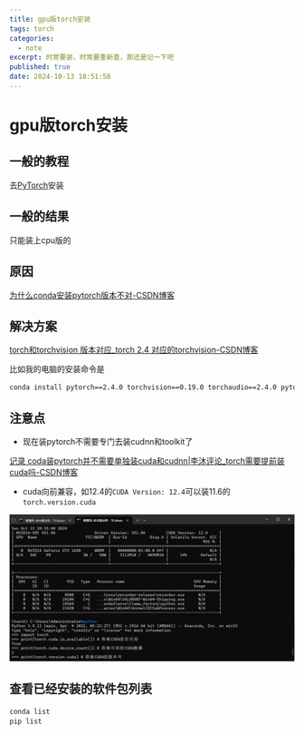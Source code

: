 ```yaml
---
title: gpu版torch安装
tags: torch
categories:
  - note
excerpt: 时常要装，时常要重新查，那还是记一下吧
published: true
date: 2024-10-13 18:51:58
---
```


# gpu版torch安装

## 一般的教程

去[PyTorch](https://pytorch.org/)安装

## 一般的结果

只能装上cpu版的

## 原因

[为什么conda安装pytorch版本不对-CSDN博客](https://blog.csdn.net/u013468614/article/details/125910538)

## 解决方案

[torch和torchvision 版本对应_torch 2.4 对应的torchvision-CSDN博客](https://blog.csdn.net/gls_nuaa/article/details/142766618)

比如我的电脑的安装命令是

```sh
conda install pytorch==2.4.0 torchvision==0.19.0 torchaudio==2.4.0 pytorch-cuda=12.4 -c pytorch -c nvidia
```

## 注意点

- 现在装pytorch不需要专门去装cudnn和toolkit了

[记录 coda装pytorch并不需要单独装cuda和cudnn|李沐评论_torch需要提前装cuda吗-CSDN博客](https://blog.csdn.net/qq_54499870/article/details/127548163)

- cuda向前兼容，如12.4的`CUDA Version: 12.4`可以装11.6的`torch.version.cuda`

![向前兼容](torch-gpu-install/image-20241013203611774.png)

## 查看已经安装的软件包列表

```sh
conda list
pip list
```

